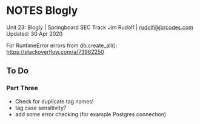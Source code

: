 NOTES Blogly
============

Unit 23: Blogly | Springboard SEC Track
Jim Rudolf | rudolf@jbrcodes.com
Updated: 30 Apr 2020


For RuntimeError errors from db.create_all(): 
https://stackoverflow.com/a/73962250


To Do
-----

### Part Three

- Check for duplicate tag names!
- tag case sensitivity?
- add some error checking (for example Postgres connection)